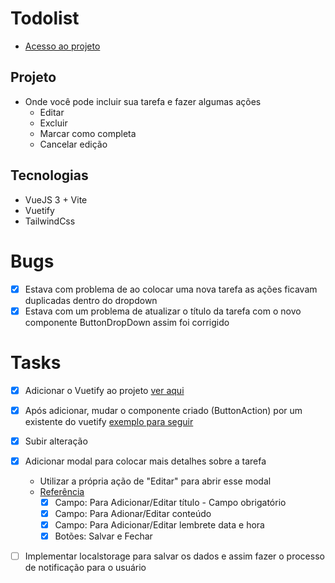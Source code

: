 # Todolist

- [Acesso ao projeto](https://todolist-gray-seven.vercel.app/)

## Projeto
- Onde você pode incluir sua tarefa e fazer algumas ações
    - Editar
    - Excluir
    - Marcar como completa
    - Cancelar edição

## Tecnologias 
- VueJS 3 + Vite 
- Vuetify
- TailwindCss

# Bugs
- [x] Estava com problema de ao colocar uma nova tarefa as ações ficavam duplicadas dentro do dropdown
- [x] Estava com um problema de atualizar o título da tarefa com o novo componente ButtonDropDown assim foi corrigido

# Tasks
- [x] Adicionar o Vuetify ao projeto [ver aqui](https://v15.vuetifyjs.com/pt-BR/getting-started/quick-start/)
- [x] Após adicionar, mudar o componente criado (ButtonAction) por um existente do vuetify [exemplo para seguir](https://vuetifyjs.com/en/components/menus/)
- [x] Subir alteração

- [x] Adicionar modal para colocar mais detalhes sobre a tarefa
    - Utilizar a própria ação de "Editar" para abrir esse modal 
    - [Referência](https://next.vuetifyjs.com/en/components/dialogs/#overflowed)
        - [x] Campo: Para Adicionar/Editar título - Campo obrigatório
        - [x] Campo: Para Adionar/Editar conteúdo
        - [x] Campo: Para Adicionar/Editar lembrete data e hora
        - [x] Botões: Salvar e Fechar 
- [ ] Implementar localstorage para salvar os dados e assim fazer o processo de notificação para o usuário 